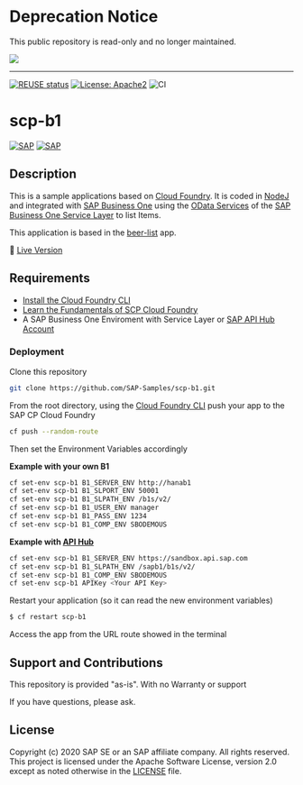 # Deprecation Notice

This public repository is read-only and no longer maintained.

![](https://img.shields.io/badge/STATUS-NOT%20CURRENTLY%20MAINTAINED-red.svg?longCache=true&style=flat)

---
[![REUSE status](https://api.reuse.software/badge/github.com/SAP-samples/scp-b1)](https://api.reuse.software/info/github.com/SAP-samples/scp-b1)
[![License: Apache2](https://img.shields.io/badge/License-Apache2-green.svg)](https://opensource.org/licenses/Apache-2.0)
![CI](https://github.com/SAP-samples/scp-b1/workflows/CI/badge.svg)

# scp-b1
[![SAP](https://i.imgur.com/kkQTp3m.png)](https://cloudplatform.sap.com)
[![SAP](https://i.imgur.com/2iFZdxN.png)](https://cloudplatform.sap.com)

## Description
This is a sample applications based on [Cloud Foundry](https://www.cloudfoundry.org/). It is coded in [NodeJ](https://nodejs.org/en/) and integrated with [SAP Business One](https://www.sap.com/uk/products/business-one.html) using the [OData Services](https://odata.org) of the [SAP Business One Service Layer](https://www.youtube.com/watch?v=zaF_i7x9-s0) to list Items. 

This application is based in the [beer-list](https://github.com/mariantalla/beer-list) app.

🔵 [Live Version](https://scp-b1-boring-puku-zo.cfapps.eu10.hana.ondemand.com)

## Requirements
*  [Install the Cloud Foundry CLI](https://developers.sap.com/tutorials/cp-cf-download-cli.html)
*  [Learn the Fundamentals of SCP Cloud Foundry](https://developers.sap.com/tutorials/cp-cf-fundamentals.html)  
* A SAP Business One Enviroment with Service Layer or [SAP API Hub Account](https://api.sap.com/)

### Deployment
Clone this repository
```sh
git clone https://github.com/SAP-Samples/scp-b1.git
```
From the root directory, using the [Cloud Foundry CLI](https://docs.cloudfoundry.org/cf-cli/install-go-cli.html) push your app to the SAP CP Cloud Foundry
```sh
cf push --random-route
```
Then set the Environment Variables accordingly

**Example with your own B1**
```sh
cf set-env scp-b1 B1_SERVER_ENV http://hanab1
cf set-env scp-b1 B1_SLPORT_ENV 50001
cf set-env scp-b1 B1_SLPATH_ENV /b1s/v2/      
cf set-env scp-b1 B1_USER_ENV manager
cf set-env scp-b1 B1_PASS_ENV 1234
cf set-env scp-b1 B1_COMP_ENV SBODEMOUS
```

**Example with [API Hub](https://api.sap.com/api/Items/resource)**
```sh
cf set-env scp-b1 B1_SERVER_ENV https://sandbox.api.sap.com
cf set-env scp-b1 B1_SLPATH_ENV /sapb1/b1s/v2/     
cf set-env scp-b1 B1_COMP_ENV SBODEMOUS
cf set-env scp-b1 APIKey <Your API Key>
```

Restart your application (so it can read the new environment variables)
```sh
$ cf restart scp-b1
```

Access the app from the URL route showed in the terminal

## Support and Contributions  
This repository is provided "as-is". With no Warranty or support

If you have questions, please ask.

## License
Copyright (c) 2020 SAP SE or an SAP affiliate company. All rights reserved. This project is licensed under the Apache Software License, version 2.0 except as noted otherwise in the [LICENSE](LICENSES/Apache-2.0.txt) file.
